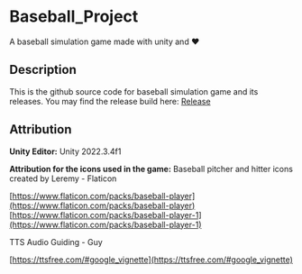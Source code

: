 # Baseball_Project

A baseball simulation game made with unity and ❤️
 
## Description

This is the github source code for baseball simulation game and its releases.
You may find the release build here: [Release](https://github.com/PatrickLin0929/Baseball_Project/releases)

## Attribution

**Unity Editor:** 
Unity 2022.3.4f1

**Attribution for the icons used in the game:**
Baseball pitcher and hitter icons created by Leremy - Flaticon

[https://www.flaticon.com/packs/baseball-player](https://www.flaticon.com/packs/baseball-player)  
[https://www.flaticon.com/packs/baseball-player-1](https://www.flaticon.com/packs/baseball-player-1)

TTS Audio Guiding - Guy

[https://ttsfree.com/#google_vignette](https://ttsfree.com/#google_vignette)

